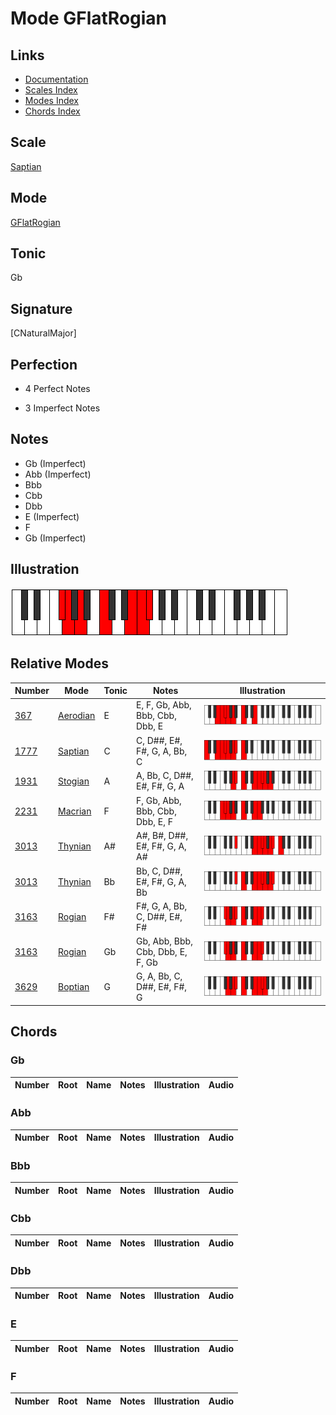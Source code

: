 # Mode GFlatRogian

## Links

- [Documentation](index.md)
- [Scales Index](Scales.md)
- [Modes Index](Modes.md)
- [Chords Index](Chords.md)

## Scale

[Saptian](ScaleSaptian.md)

## Mode

[GFlatRogian](ModeGFlatRogian.md)

## Tonic

Gb

## Signature

[CNaturalMajor]

## Perfection

 - 4 Perfect Notes

 - 3 Imperfect Notes

## Notes

- Gb (Imperfect)
- Abb (Imperfect)
- Bbb
- Cbb
- Dbb
- E (Imperfect)
- F
- Gb (Imperfect)

## Illustration

![GFlatRogian](ModeGFlatRogian.png)

## Relative Modes

| Number | Mode | Tonic | Notes | Illustration |
|--------|------|-------|-------|--------------|
| [367](https://ianring.com/musictheory/scales/367) | [Aerodian](ModeAerodian.md) | E | E, F, Gb, Abb, Bbb, Cbb, Dbb, E | ![ENaturalAerodian](ModeENaturalAerodian.png) |
| [1777](https://ianring.com/musictheory/scales/1777) | [Saptian](ModeSaptian.md) | C | C, D##, E#, F#, G, A, Bb, C | ![CNaturalSaptian](ModeCNaturalSaptian.png) |
| [1931](https://ianring.com/musictheory/scales/1931) | [Stogian](ModeStogian.md) | A | A, Bb, C, D##, E#, F#, G, A | ![ANaturalStogian](ModeANaturalStogian.png) |
| [2231](https://ianring.com/musictheory/scales/2231) | [Macrian](ModeMacrian.md) | F | F, Gb, Abb, Bbb, Cbb, Dbb, E, F | ![FNaturalMacrian](ModeFNaturalMacrian.png) |
| [3013](https://ianring.com/musictheory/scales/3013) | [Thynian](ModeThynian.md) | A# | A#, B#, D##, E#, F#, G, A, A# | ![ASharpThynian](ModeASharpThynian.png) |
| [3013](https://ianring.com/musictheory/scales/3013) | [Thynian](ModeThynian.md) | Bb | Bb, C, D##, E#, F#, G, A, Bb | ![BFlatThynian](ModeBFlatThynian.png) |
| [3163](https://ianring.com/musictheory/scales/3163) | [Rogian](ModeRogian.md) | F# | F#, G, A, Bb, C, D##, E#, F# | ![FSharpRogian](ModeFSharpRogian.png) |
| [3163](https://ianring.com/musictheory/scales/3163) | [Rogian](ModeRogian.md) | Gb | Gb, Abb, Bbb, Cbb, Dbb, E, F, Gb | ![GFlatRogian](ModeGFlatRogian.png) |
| [3629](https://ianring.com/musictheory/scales/3629) | [Boptian](ModeBoptian.md) | G | G, A, Bb, C, D##, E#, F#, G | ![GNaturalBoptian](ModeGNaturalBoptian.png) |

## Chords

### Gb

| Number | Root | Name | Notes | Illustration | Audio |
|--------|------|------|-------|--------------|-------|

### Abb

| Number | Root | Name | Notes | Illustration | Audio |
|--------|------|------|-------|--------------|-------|

### Bbb

| Number | Root | Name | Notes | Illustration | Audio |
|--------|------|------|-------|--------------|-------|

### Cbb

| Number | Root | Name | Notes | Illustration | Audio |
|--------|------|------|-------|--------------|-------|

### Dbb

| Number | Root | Name | Notes | Illustration | Audio |
|--------|------|------|-------|--------------|-------|

### E

| Number | Root | Name | Notes | Illustration | Audio |
|--------|------|------|-------|--------------|-------|

### F

| Number | Root | Name | Notes | Illustration | Audio |
|--------|------|------|-------|--------------|-------|

